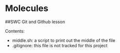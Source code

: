 # Molecules

##SWC Git and Github lesson

Contents:

- middle.sh: a script to print out the middle of the file
- .gitignore: this file is not tracked for this project
